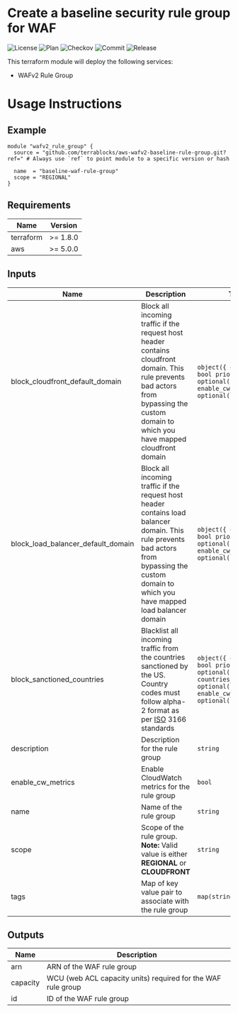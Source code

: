 
<!-- BEGIN_TF_DOCS -->
# Create a baseline security rule group for WAF

![License](https://img.shields.io/github/license/terrablocks/aws-wafv2-baseline-rule-group?style=for-the-badge) ![Plan](https://img.shields.io/github/actions/workflow/status/terrablocks/aws-wafv2-baseline-rule-group/tf-plan.yml?branch=main&label=Plan&style=for-the-badge) ![Checkov](https://img.shields.io/github/actions/workflow/status/terrablocks/aws-wafv2-baseline-rule-group/checkov.yml?branch=main&label=Checkov&style=for-the-badge) ![Commit](https://img.shields.io/github/last-commit/terrablocks/aws-wafv2-baseline-rule-group?style=for-the-badge) ![Release](https://img.shields.io/github/v/release/terrablocks/aws-wafv2-baseline-rule-group?style=for-the-badge)

This terraform module will deploy the following services:
- WAFv2 Rule Group

# Usage Instructions
## Example
```hcl
module "wafv2_rule_group" {
  source = "github.com/terrablocks/aws-wafv2-baseline-rule-group.git?ref=" # Always use `ref` to point module to a specific version or hash

  name  = "baseline-waf-rule-group"
  scope = "REGIONAL"
}
```

## Requirements

| Name | Version |
|------|---------|
| terraform | >= 1.8.0 |
| aws | >= 5.0.0 |

## Inputs

| Name | Description | Type | Default | Required |
|------|-------------|------|---------|:--------:|
| block_cloudfront_default_domain | Block all incoming traffic if the request host header contains cloudfront domain. This rule prevents bad actors from bypassing the custom domain to which you have mapped cloudfront domain | ```object({ enabled = bool priority = optional(number) enable_cw_metrics = optional(bool) })``` | ```{ "enable_cw_metrics": true, "enabled": true, "priority": 1 }``` | no |
| block_load_balancer_default_domain | Block all incoming traffic if the request host header contains load balancer domain. This rule prevents bad actors from bypassing the custom domain to which you have mapped load balancer domain | ```object({ enabled = bool priority = optional(number) enable_cw_metrics = optional(bool) })``` | ```{ "enable_cw_metrics": true, "enabled": true, "priority": 2 }``` | no |
| block_sanctioned_countries | Blacklist all incoming traffic from the countries sanctioned by the US. Country codes must follow alpha-2 format as per [ISO](https://www.iso.org/obp/ui) 3166 standards | ```object({ enabled = bool priority = optional(number) countries_code = optional(list(string)) enable_cw_metrics = optional(bool) })``` | ```{ "countries_code": [ "CU", "IR", "KP", "RU", "SY" ], "enable_cw_metrics": true, "enabled": true, "priority": 0 }``` | no |
| description | Description for the rule group | `string` | `"Baseline security WAF rule group"` | no |
| enable_cw_metrics | Enable CloudWatch metrics for the rule group | `bool` | `true` | no |
| name | Name of the rule group | `string` | n/a | yes |
| scope | Scope of the rule group. **Note:** Valid value is either **REGIONAL** or **CLOUDFRONT** | `string` | n/a | yes |
| tags | Map of key value pair to associate with the rule group | `map(string)` | `null` | no |

## Outputs

| Name | Description |
|------|-------------|
| arn | ARN of the WAF rule group |
| capacity | WCU (web ACL capacity units) required for the WAF rule group |
| id | ID of the WAF rule group |

<!-- END_TF_DOCS -->
